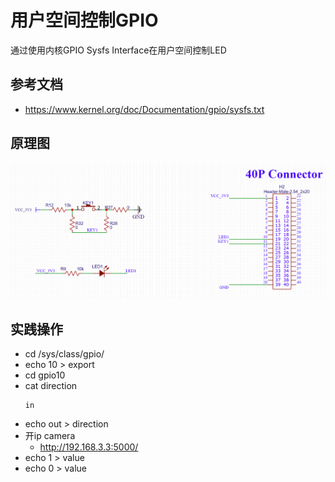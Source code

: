 # 用户空间控制GPIO

通过使用内核GPIO Sysfs Interface在用户空间控制LED

## 参考文档

* https://www.kernel.org/doc/Documentation/gpio/sysfs.txt

## 原理图  

![0014_GPIO_LED_Power_OFF.png](images/0014_GPIO_LED_Power_OFF.png)

## 实践操作

* cd /sys/class/gpio/
* echo 10 > export
* cd gpio10
* cat direction
  ```
  in
  ```
* echo out > direction
* 开ip camera
  * http://192.168.3.3:5000/
* echo 1 > value
* echo 0 > value
